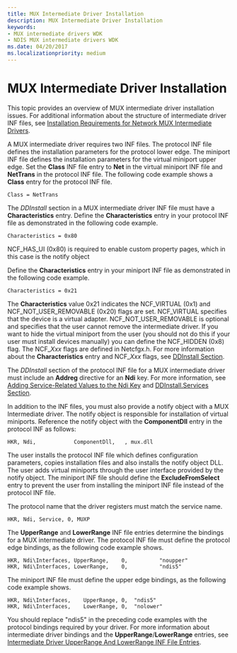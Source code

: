 ```yaml
---
title: MUX Intermediate Driver Installation
description: MUX Intermediate Driver Installation
keywords:
- MUX intermediate drivers WDK
- NDIS MUX intermediate drivers WDK
ms.date: 04/20/2017
ms.localizationpriority: medium
---
```


# MUX Intermediate Driver Installation





This topic provides an overview of MUX intermediate driver installation issues. For additional information about the structure of intermediate driver INF files, see [Installation Requirements for Network MUX Intermediate Drivers](installation-requirements-for-network-mux-intermediate-drivers.md).

A MUX intermediate driver requires two INF files. The protocol INF file defines the installation parameters for the protocol lower edge. The miniport INF file defines the installation parameters for the virtual miniport upper edge. Set the **Class** INF file entry to **Net** in the virtual miniport INF file and **NetTrans** in the protocol INF file. The following code example shows a **Class** entry for the protocol INF file.

```INF
Class = NetTrans
```

The *DDInstall* section in a MUX intermediate driver INF file must have a **Characteristics** entry. Define the **Characteristics** entry in your protocol INF file as demonstrated in the following code example.

```INF
Characteristics = 0x80
```

NCF\_HAS\_UI (0x80) is required to enable custom property pages, which in this case is the notify object

Define the **Characteristics** entry in your miniport INF file as demonstrated in the following code example.

```INF
Characteristics = 0x21
```

The **Characteristics** value 0x21 indicates the NCF\_VIRTUAL (0x1) and NCF\_NOT\_USER\_REMOVABLE (0x20) flags are set. NCF\_VIRTUAL specifies that the device is a virtual adapter. NCF\_NOT\_USER\_REMOVABLE is optional and specifies that the user cannot remove the intermediate driver. If you want to hide the virtual miniport from the user (you should not do this if your user must install devices manually) you can define the NCF\_HIDDEN (0x8) flag. The NCF\_*Xxx* flags are defined in Netcfgx.h. For more information about the **Characteristics** entry and NCF\_*Xxx* flags, see [DDInstall Section](ddinstall-section-in-a-network-inf-file.md).

The *DDInstall* section of the protocol INF file for a MUX intermediate driver must include an **Addreg** directive for an **Ndi** key. For more information, see [Adding Service-Related Values to the Ndi Key](adding-service-related-values-to-the-ndi-key.md) and [DDInstall.Services Section](ddinstall-services-section-in-a-network-inf-file.md).

In addition to the INF files, you must also provide a notify object with a MUX Intermediate driver. The notify object is responsible for installation of virtual miniports. Reference the notify object with the **ComponentDll** entry in the protocol INF as follows:

```INF
HKR, Ndi,            ComponentDll,   , mux.dll
```

The user installs the protocol INF file which defines configuration parameters, copies installation files and also installs the notify object DLL. The user adds virtual miniports through the user interface provided by the notify object. The miniport INF file should define the **ExcludeFromSelect** entry to prevent the user from installing the miniport INF file instead of the protocol INF file.

The protocol name that the driver registers must match the service name.

```INF
HKR, Ndi, Service, 0, MUXP
```

The **UpperRange** and **LowerRange** INF file entries determine the bindings for a MUX intermediate driver. The protocol INF file must define the protocol edge bindings, as the following code example shows.

```INF
HKR, Ndi\Interfaces, UpperRange,    0,          "noupper"
HKR, Ndi\Interfaces, LowerRange,    0,          "ndis5"
```

The miniport INF file must define the upper edge bindings, as the following code example shows.

```INF
HKR, Ndi\Interfaces,    UpperRange, 0,  "ndis5"
HKR, Ndi\Interfaces,    LowerRange, 0,  "nolower"
```

You should replace "ndis5" in the preceding code examples with the protocol bindings required by your driver. For more information about intermediate driver bindings and the **UpperRange**/**LowerRange** entries, see [Intermediate Driver UpperRange And LowerRange INF File Entries](intermediate-driver-upperrange-and-lowerrange-inf-file-entries.md).

 

 





